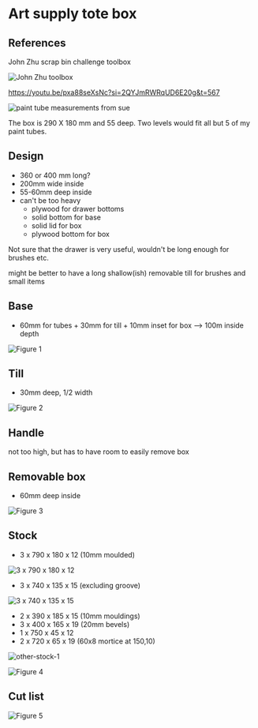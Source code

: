 
# Art supply tote box

## References

John Zhu scrap bin challenge toolbox

![John Zhu toolbox](images/art_tote/john-zhu-toolbox.jpg)

https://youtu.be/pxa88seXsNc?si=2QYJmRWRqUD6E20g&t=567


![paint tube measurements from sue](images/art_tote/paint-tube-measurements-from-sue.jpg)

The box is 290 X 180 mm and 55 deep. Two levels would fit all but 5 of my paint tubes.

          

## Design
- 360 or 400 mm long?
- 200mm wide inside
- 55-60mm deep inside
- can't be too heavy
  - plywood for drawer bottoms
  - solid bottom for base
  - solid lid for box
  - plywood bottom for box

Not sure that the drawer is very useful, wouldn't be long enough for brushes etc.

might be better to have a long shallow(ish) removable till for brushes and small items

          
## Base
- 60mm for tubes + 30mm for till + 10mm inset for box --> 100m inside depth

![Figure 1](art_tote/fig-1.svg)

## Till
- 30mm deep, 1/2 width

![Figure 2](art_tote/fig-2.svg)

## Handle
not too high, but has to have room to easily remove box
## Removable box
- 60mm deep inside

![Figure 3](art_tote/fig-3.svg)

## Stock

- 3 x 790 x 180 x 12 (10mm moulded)

![3 x 790 x 180 x 12](images/art_tote/3x790x180x12.jpg)

- 3 x 740 x 135 x 15 (excluding groove)

![3 x 740 x 135 x 15](images/art_tote/3x740x135x15.jpg)

- 2 x 390 x 185 x 15 (10mm mouldings)
- 3 x 400 x 165 x 19 (20mm bevels)
- 1 x 750 x 45 x 12
- 2 x 720 x 65 x 19 (60x8 mortice at 150,10)

![other-stock-1](images/art_tote/other-stock-1.jpg)

          

![Figure 4](art_tote/fig-4.svg)

## Cut list

![Figure 5](art_tote/fig-5.svg)

